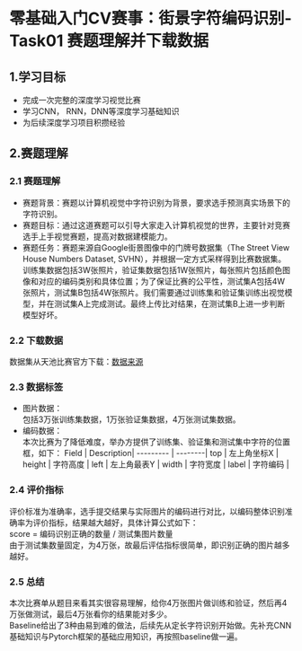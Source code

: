 # 零基础入门CV赛事：街景字符编码识别-Task01 赛题理解并下载数据
## 1.学习目标
* 完成一次完整的深度学习视觉比赛
* 学习CNN， RNN，DNN等深度学习基础知识
* 为后续深度学习项目积攒经验
## 2.赛题理解
### 2.1 赛题理解
* 赛题背景：赛题以计算机视觉中字符识别为背景，要求选手预测真实场景下的字符识别。
* 赛题目标：通过这道赛题可以引导大家走入计算机视觉的世界，主要针对竞赛选手上手视觉赛题，提高对数据建模能力。
* 赛题任务：赛题来源自Google街景图像中的门牌号数据集（The Street View House Numbers Dataset, SVHN），并根据一定方式采样得到比赛数据集。<br>训练集数据包括3W张照片，验证集数据包括1W张照片，每张照片包括颜色图像和对应的编码类别和具体位置；为了保证比赛的公平性，测试集A包括4W张照片，测试集B包括4W张照片。我们需要通过训练集和验证集训练出视觉模型，并在测试集A上完成测试。最终上传比对结果，在测试集B上进一步判断模型好坏。
### 2.2 下载数据
数据集从天池比赛官方下载：[数据来源](https://tianchi.aliyun.com/competition/entrance/531795/information)
### 2.3 数据标签
* 图片数据：<br>
包括3万张训练集数据，1万张验证集数据，4万张测试集数据。
* 编码数据：<br>
本次比赛为了降低难度，举办方提供了训练集、验证集和测试集中字符的位置框，如下：
 Field  | Description|
--------- | --------|
top	| 左上角坐标X |
height	| 字符高度 |
left   | 左上角最表Y |
width  | 字符宽度 |
label  | 字符编码 |

### 2.4 评价指标
评价标准为准确率，选手提交结果与实际图片的编码进行对比，以编码整体识别准确率为评价指标，结果越大越好，具体计算公式如下：<br>
score = 编码识别正确的数量 / 测试集图片数量<br>
由于测试集数量固定，为4万张，故最后评估指标很简单，即识别正确的图片越多越好。
### 2.5 总结
本次比赛单从题目来看其实很容易理解，给你4万张图片做训练和验证，然后再4万张做测试，最后4万张看你的结果能对多少。<br>
Baseline给出了3种由易到难的做法，后续先从定长字符识别开始做。先补充CNN基础知识与Pytorch框架的基础应用知识，再按照baseline做一遍。
